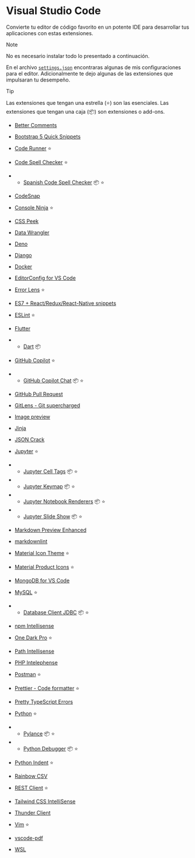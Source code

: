 # Visual Studio Code

Convierte tu editor de código favorito en un potente IDE para desarrollar tus aplicaciones con estas extensiones.

> [!NOTE]
> No es necesario instalar todo lo presentado a continuación.

En el archivo [`settings.json`](settings.json) encontraras algunas de mis configuraciones para el editor.
Adicionalmente te dejo algunas de las extensiones que impulsaran tu desempeño.

> [!TIP]
> Las extensiones que tengan una estrella (⭐) son las esenciales.
> Las extensiones que tengan una caja (📦) son extensiones o add-ons.

- [Better Comments](https://marketplace.visualstudio.com/items?itemName=aaron-bond.better-comments)

- [Bootstrap 5 Quick Snippets](https://marketplace.visualstudio.com/items?itemName=AnbuselvanRocky.bootstrap5-vscode)

- [Code Runner](https://marketplace.visualstudio.com/items?itemName=formulahendry.code-runner) ⭐

- [Code Spell Checker](https://marketplace.visualstudio.com/items?itemName=streetsidesoftware.code-spell-checker) ⭐

- - [Spanish Code Spell Checker](https://marketplace.visualstudio.com/items?itemName=streetsidesoftware.code-spell-checker-spanish) 📦 ⭐

- [CodeSnap](https://marketplace.visualstudio.com/items?itemName=adpyke.codesnap)

- [Console Ninja](https://marketplace.visualstudio.com/items?itemName=WallabyJs.console-ninja) ⭐

- [CSS Peek](https://marketplace.visualstudio.com/items?itemName=pranaygp.vscode-css-peek)

- [Data Wrangler](https://marketplace.visualstudio.com/items?itemName=ms-toolsai.datawrangler)

- [Deno](https://marketplace.visualstudio.com/items?itemName=denoland.vscode-deno)

- [Django](https://marketplace.visualstudio.com/items?itemName=batisteo.vscode-django)

- [Docker](https://marketplace.visualstudio.com/items?itemName=ms-azuretools.vscode-docker)

- [EditorConfig for VS Code](https://marketplace.visualstudio.com/items?itemName=EditorConfig.EditorConfig)

- [Error Lens](https://marketplace.visualstudio.com/items?itemName=usernamehw.errorlens) ⭐

- [ES7 + React/Redux/React-Native snippets](https://marketplace.visualstudio.com/items?itemName=dsznajder.es7-react-js-snippets)

- [ESLint](https://marketplace.visualstudio.com/items?itemName=dbaeumer.vscode-eslint) ⭐

- [Flutter](https://marketplace.visualstudio.com/items?itemName=Dart-Code.flutter)

- - [Dart](https://marketplace.visualstudio.com/items?itemName=Dart-Code.dart-code) 📦

- [GitHub Copilot](https://marketplace.visualstudio.com/items?itemName=GitHub.copilot) ⭐

- - [GitHub Copilot Chat](https://marketplace.visualstudio.com/items?itemName=GitHub.copilot-chat) 📦 ⭐

- [GitHub Pull Request](https://marketplace.visualstudio.com/items?itemName=GitHub.vscode-pull-request-github)

- [GitLens - Git supercharged](https://marketplace.visualstudio.com/items?itemName=eamodio.gitlens)

- [Image preview](https://marketplace.visualstudio.com/items?itemName=kisstkondoros.vscode-gutter-preview)

- [Jinja](https://marketplace.visualstudio.com/items?itemName=wholroyd.jinja)

- [JSON Crack](https://marketplace.visualstudio.com/items?itemName=AykutSarac.jsoncrack-vscode)

- [Jupyter](https://marketplace.visualstudio.com/items?itemName=ms-toolsai.jupyter) ⭐

- - [Jupyter Cell Tags](https://marketplace.visualstudio.com/items?itemName=ms-toolsai.vscode-jupyter-cell-tags) 📦 ⭐

- - [Jupyter Keymap](https://marketplace.visualstudio.com/items?itemName=ms-toolsai.jupyter-keymap) 📦 ⭐

- - [Jupyter Notebook Renderers](https://marketplace.visualstudio.com/items?itemName=ms-toolsai.jupyter-renderers) 📦 ⭐

- - [Jupyter Slide Show](https://marketplace.visualstudio.com/items?itemName=ms-toolsai.vscode-jupyter-slideshow) 📦 ⭐

- [Markdown Preview Enhanced](https://marketplace.visualstudio.com/items?itemName=shd101wyy.markdown-preview-enhanced)

- [markdownlint](https://marketplace.visualstudio.com/items?itemName=DavidAnson.vscode-markdownlint)

- [Material Icon Theme](https://marketplace.visualstudio.com/items?itemName=PKief.material-icon-theme) ⭐

- [Material Product Icons](https://marketplace.visualstudio.com/items?itemName=PKief.material-product-icons) ⭐

- [MongoDB for VS Code](https://marketplace.visualstudio.com/items?itemName=mongodb.mongodb-vscode)

- [MySQL](https://marketplace.visualstudio.com/items?itemName=cweijan.vscode-mysql-client2) ⭐

- - [Database Client JDBC](https://marketplace.visualstudio.com/items?itemName=cweijan.dbclient-jdbc) 📦 ⭐

- [npm Intellisense](https://marketplace.visualstudio.com/items?itemName=christian-kohler.npm-intellisense)

- [One Dark Pro](https://marketplace.visualstudio.com/items?itemName=zhuangtongfa.Material-theme) ⭐

- [Path Intellisense](https://marketplace.visualstudio.com/items?itemName=christian-kohler.path-intellisense)

- [PHP Intelephense](https://marketplace.visualstudio.com/items?itemName=bmewburn.vscode-intelephense-client)

- [Postman](https://marketplace.visualstudio.com/items?itemName=Postman.postman-for-vscode) ⭐

- [Prettier - Code formatter](https://marketplace.visualstudio.com/items?itemName=esbenp.prettier-vscode) ⭐

- [Pretty TypeScript Errors](https://marketplace.visualstudio.com/items?itemName=yoavbls.pretty-ts-errors)

- [Python](https://marketplace.visualstudio.com/items?itemName=ms-python.python) ⭐

- - [Pylance](https://marketplace.visualstudio.com/items?itemName=ms-python.vscode-pylance) 📦 ⭐

- - [Python Debugger](https://marketplace.visualstudio.com/items?itemName=ms-python.debugpy) 📦 ⭐

- [Python Indent](https://marketplace.visualstudio.com/items?itemName=KevinRose.vsc-python-indent) ⭐

- [Rainbow CSV](https://marketplace.visualstudio.com/items?itemName=mechatroner.rainbow-csv)

- [REST Client](https://marketplace.visualstudio.com/items?itemName=humao.rest-client) ⭐

- [Tailwind CSS IntelliSense](https://marketplace.visualstudio.com/items?itemName=bradlc.vscode-tailwindcss)

- [Thunder Client](https://marketplace.visualstudio.com/items?itemName=rangav.vscode-thunder-client)

- [Vim](https://marketplace.visualstudio.com/items?itemName=vscodevim.vim) ⭐

- [vscode-pdf](https://marketplace.visualstudio.com/items?itemName=tomoki1207.pdf)

- [WSL](https://marketplace.visualstudio.com/items?itemName=ms-vscode-remote.remote-wsl)
